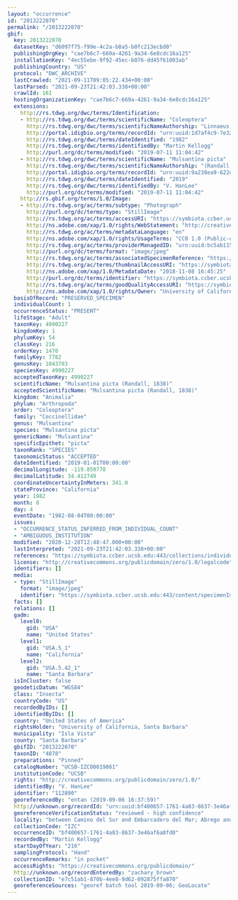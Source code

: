 ```yaml
---
layout: "occurrence"
id: "2013222070"
permalink: "/2013222070"
gbif:
  key: 2013222070
  datasetKey: "d6097f75-f99e-4c2a-b8a5-b0fc213ecbd0"
  publishingOrgKey: "cae7b6c7-669a-4261-9a34-6e8cdc16a125"
  installationKey: "4ec55ebe-9f92-45ec-b076-dd45f61003ab"
  publishingCountry: "US"
  protocol: "DWC_ARCHIVE"
  lastCrawled: "2021-09-11T09:05:22.434+00:00"
  lastParsed: "2021-09-23T21:42:03.338+00:00"
  crawlId: 161
  hostingOrganizationKey: "cae7b6c7-669a-4261-9a34-6e8cdc16a125"
  extensions:
    http://rs.tdwg.org/dwc/terms/Identification:
    - http://rs.tdwg.org/dwc/terms/scientificName: "Coleoptera"
      http://rs.tdwg.org/dwc/terms/scientificNameAuthorship: "Linnaeus, 1758"
      http://portal.idigbio.org/terms/recordId: "urn:uuid:1d7af4c9-7e32-4d4f-a598-56e4c2c464ae"
      http://rs.tdwg.org/dwc/terms/dateIdentified: "1982"
      http://rs.tdwg.org/dwc/terms/identifiedBy: "Martin Kellogg"
      http://purl.org/dc/terms/modified: "2019-07-11 11:04:42"
    - http://rs.tdwg.org/dwc/terms/scientificName: "Mulsantina picta"
      http://rs.tdwg.org/dwc/terms/scientificNameAuthorship: "(Randall, 1838)"
      http://portal.idigbio.org/terms/recordId: "urn:uuid:9a238ea9-622d-4386-a6db-04fc8c1928e1"
      http://rs.tdwg.org/dwc/terms/dateIdentified: "2019"
      http://rs.tdwg.org/dwc/terms/identifiedBy: "V. HanLee"
      http://purl.org/dc/terms/modified: "2019-07-11 11:04:42"
    http://rs.gbif.org/terms/1.0/Image:
    - http://rs.tdwg.org/ac/terms/subtype: "Photograph"
      http://purl.org/dc/terms/type: "StillImage"
      http://rs.tdwg.org/ac/terms/accessURI: "https://symbiota.ccber.ucsb.edu:443/content/specimenImages/UCSB_IZC/UCSB-IZC00019/UCSB-IZC00019861_lg.jpg"
      http://ns.adobe.com/xap/1.0/rights/WebStatement: "http://creativecommons.org/publicdomain/zero/1.0/"
      http://rs.tdwg.org/ac/terms/metadataLanguage: "en"
      http://ns.adobe.com/xap/1.0/rights/UsageTerms: "CC0 1.0 (Public-domain)"
      http://rs.tdwg.org/ac/terms/providerManagedID: "urn:uuid:bc5ab115-c703-40fd-9278-9e5cb817bc46"
      http://purl.org/dc/terms/format: "image/jpeg"
      http://rs.tdwg.org/ac/terms/associatedSpecimenReference: "https://symbiota.ccber.ucsb.edu:443/collections/individual/index.php?occid=112890"
      http://rs.tdwg.org/ac/terms/thumbnailAccessURI: "https://symbiota.ccber.ucsb.edu:443/content/specimenImages/UCSB_IZC/UCSB-IZC00019/UCSB-IZC00019861_tn.jpg"
      http://ns.adobe.com/xap/1.0/MetadataDate: "2018-11-08 16:45:25"
      http://purl.org/dc/terms/identifier: "https://symbiota.ccber.ucsb.edu:443/content/specimenImages/UCSB_IZC/UCSB-IZC00019/UCSB-IZC00019861_lg.jpg"
      http://rs.tdwg.org/ac/terms/goodQualityAccessURI: "https://symbiota.ccber.ucsb.edu:443/content/specimenImages/UCSB_IZC/UCSB-IZC00019/UCSB-IZC00019861.jpg"
      http://ns.adobe.com/xap/1.0/rights/Owner: "University of California, Santa Barbara"
  basisOfRecord: "PRESERVED_SPECIMEN"
  individualCount: 1
  occurrenceStatus: "PRESENT"
  lifeStage: "Adult"
  taxonKey: 4990227
  kingdomKey: 1
  phylumKey: 54
  classKey: 216
  orderKey: 1470
  familyKey: 7782
  genusKey: 1043703
  speciesKey: 4990227
  acceptedTaxonKey: 4990227
  scientificName: "Mulsantina picta (Randall, 1838)"
  acceptedScientificName: "Mulsantina picta (Randall, 1838)"
  kingdom: "Animalia"
  phylum: "Arthropoda"
  order: "Coleoptera"
  family: "Coccinellidae"
  genus: "Mulsantina"
  species: "Mulsantina picta"
  genericName: "Mulsantina"
  specificEpithet: "picta"
  taxonRank: "SPECIES"
  taxonomicStatus: "ACCEPTED"
  dateIdentified: "2019-01-01T00:00:00"
  decimalLongitude: -119.859778
  decimalLatitude: 34.412749
  coordinateUncertaintyInMeters: 341.0
  stateProvince: "California"
  year: 1982
  month: 8
  day: 4
  eventDate: "1982-08-04T00:00:00"
  issues:
  - "OCCURRENCE_STATUS_INFERRED_FROM_INDIVIDUAL_COUNT"
  - "AMBIGUOUS_INSTITUTION"
  modified: "2020-12-28T12:48:47.000+00:00"
  lastInterpreted: "2021-09-23T21:42:03.338+00:00"
  references: "https://symbiota.ccber.ucsb.edu:443/collections/individual/index.php?occid=112890"
  license: "http://creativecommons.org/publicdomain/zero/1.0/legalcode"
  identifiers: []
  media:
  - type: "StillImage"
    format: "image/jpeg"
    identifier: "https://symbiota.ccber.ucsb.edu:443/content/specimenImages/UCSB_IZC/UCSB-IZC00019/UCSB-IZC00019861_lg.jpg"
  facts: []
  relations: []
  gadm:
    level0:
      gid: "USA"
      name: "United States"
    level1:
      gid: "USA.5_1"
      name: "California"
    level2:
      gid: "USA.5.42_1"
      name: "Santa Barbara"
  isInCluster: false
  geodeticDatum: "WGS84"
  class: "Insecta"
  countryCode: "US"
  recordedByIDs: []
  identifiedByIDs: []
  country: "United States of America"
  rightsHolder: "University of California, Santa Barbara"
  municipality: "Isla Vista"
  county: "Santa Barbara"
  gbifID: "2013222070"
  taxonID: "4878"
  preparations: "Pinned"
  catalogNumber: "UCSB-IZC00019861"
  institutionCode: "UCSB"
  rights: "http://creativecommons.org/publicdomain/zero/1.0/"
  identifiedBy: "V. HanLee"
  identifier: "112890"
  georeferencedBy: "entan (2019-09-06 16:37:59)"
  http://unknown.org/recordId: "urn:uuid:bf400657-1761-4a83-8637-3e46af6a8fd0"
  georeferenceVerificationStatus: "reviewed - high confidence"
  locality: "between Camino del Sur and Embarcadero del Mar; Abrego and Trigo"
  collectionCode: "IZC"
  occurrenceID: "bf400657-1761-4a83-8637-3e46af6a8fd0"
  recordedBy: "Martin Kellogg"
  startDayOfYear: "216"
  samplingProtocol: "Hand"
  occurrenceRemarks: "in pocket"
  accessRights: "https://creativecommons.org/publicdomain/"
  http://unknown.org/recordEnteredBy: "zachary_brown"
  collectionID: "e7c51ab1-870b-4ee8-9d62-092875ffa870"
  georeferenceSources: "georef batch tool 2019-09-06; GeoLocate"
---
```

